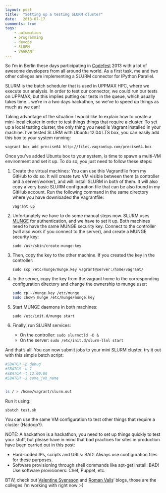 ```yaml
---
layout: post
title:  "Setting up a testing SLURM cluster"
date:   2013-07-17
comments: true
tags:
    - automation
    - programming
    - devops
    - SLURM
    - VAGRANT
---
```

So I’m in Berlin these days participating in [Codefest][codefest2013] 2013 with a lot of awesome
developers from all around the world. As a first task, me and two other colleges
are implementing a SLURM connector for IPython Parallel.

SLURM is the batch scheduler that is used in UPPMAX HPC, where we execute our analysis.
In order to test our connector, we could run our tests on UPPMAX, but this implies putting
our tests in the queue, which usually takes time… we’re in a two days hackathon,
so we’ve to speed up things as much as we can!

<!--more-->

Taking advantage of the situation I would like to explain how to create a mini-local
cluster in order to test things things that require a cluster. To set up a local testing
cluster, the only thing you need is Vagrant installed in your machine. I’ve tested
SLURM with Ubuntu 12.04 LTS box, you can easily add this box to your system running:

`vagrant box add precise64 http://files.vagrantup.com/precise64.box`

Once you’ve added Ubuntu box to your system, is time to spawn a multi-VM environment
and set it up. To do so, you just need to follow these steps:

1. Create the virtual machines: You can use this Vagrantfile from my GitHub to do so.
It will create two VM visible between them (a controller and a server/worker),
and will install SLURM in both of them. It will also copy a very basic SLURM configuration
file that can be also found in my GitHub account. Run the following command in the
same directory where you have downloaded the Vagrantfile:

    `vagrant up`

2. Unfortunately we have to do some manual steps now. SLURM uses [MUNGE][munge]
for authentication, and we  have to set it up. Both machines need to have the same
MUNGE security key. Connect to the controller (will also work if you connect to the server),
and create a MUNGE security key:

    `sudo /usr/sbin/create-munge-key`

3. Then, copy the key to the other machine. If you created the key in the controller:

    `sudo scp /etc/munge/munge.key vagrant@server:/home/vagrant/`

4. In the server, copy the key from the vagrant home to the corresponding configuration
directory and change the ownership to munge user:

    ```bash
    sudo cp ~/munge.key /etc/munge
    sudo chown munge /etc/munge/munge.key
    ```

5. Start MUNGE daemons in both machines:

    `sudo /etc/init.d/munge start`

6. Finally, run SLURM services:
    * On the controller: `sudo slurmctld -D &`
    * On the server: `sudo /etc/init.d/slurm-llnl start`

And that’s all! You can now submit jobs to your mini SLURM cluster, try it out with
this simple batch script:

```bash
#SBATCH -p debug
#SBATCH -n 1
#SBATCH -t 12:00:00
#SBATCH -J some_job_name


ls / > /home/vagrant/slurm.out
```

Run it using:

`sbatch test.sh`

You can use the same VM configuration to test other things that require a cluster (Hadoop?).

NOTE: A hackathon is a hackathon, you need to set up things quickly to test your stuff,
but please have in mind that bad practices for sites in production have been carried out in this post:

* Hard-coded IPs, scripts and URLs: BAD! Always use configuration files for these purposes.
* Software provisioning through shell commands like apt-get install: BAD! Use software provisioners: Chef, Puppet, etc.

BTW, check out [Valentine Svensson][vale] and [Roman Valls][roman]‘ blogs, those are the colleges
I’m working with right now :-)

<!--Links-->
[codefest2013]: http://www.open-bio.org/wiki/Codefest_2013
[munge]: https://code.google.com/p/munge/
[vale]: http://nxn.se/
[roman]: http://blogs.nopcode.org/brainstorm/
